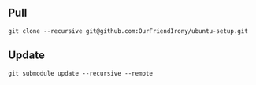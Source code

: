 ## Pull
`git clone --recursive git@github.com:OurFriendIrony/ubuntu-setup.git`

## Update
`git submodule update --recursive --remote`

